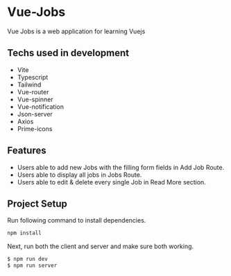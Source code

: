 # Vue-Jobs

Vue Jobs is a web application for learning Vuejs

## Techs used in development
- Vite
- Typescript
- Tailwind
- Vue-router
- Vue-spinner
- Vue-notification
- Json-server
- Axios
- Prime-icons

## Features
- Users able to add new Jobs with the filling form fields in Add Job Route.
- Users able to display all jobs in Jobs Route.
- Users able to edit & delete every single Job in Read More section.

## Project Setup

Run following command to install dependencies.
```sh
npm install
```
Next, run both the client and server and make sure both working.
```sh
$ npm run dev
$ npm run server
```
